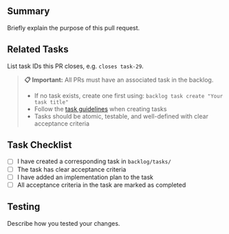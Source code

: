 ## Summary
Briefly explain the purpose of this pull request.

## Related Tasks
List task IDs this PR closes, e.g. `closes task-29`.

> **📋 Important:** All PRs must have an associated task in the backlog.
> - If no task exists, create one first using: `backlog task create "Your task title"`
> - Follow the [task guidelines](../src/guidelines/agent-guidelines.md) when creating tasks
> - Tasks should be atomic, testable, and well-defined with clear acceptance criteria

## Task Checklist
- [ ] I have created a corresponding task in `backlog/tasks/`
- [ ] The task has clear acceptance criteria
- [ ] I have added an implementation plan to the task
- [ ] All acceptance criteria in the task are marked as completed

## Testing
Describe how you tested your changes.
